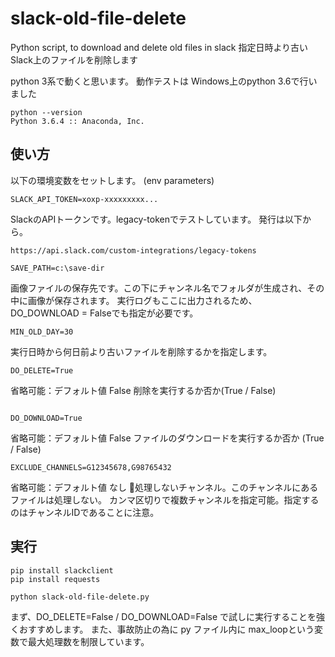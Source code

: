 # slack-old-file-delete
Python script, to download and delete old files in slack
指定日時より古いSlack上のファイルを削除します

python 3系で動くと思います。
動作テストは Windows上のpython 3.6で行いました
```
python --version
Python 3.6.4 :: Anaconda, Inc.
```

## 使い方
以下の環境変数をセットします。 (env parameters)
```
SLACK_API_TOKEN=xoxp-xxxxxxxxx...
```

SlackのAPIトークンです。legacy-tokenでテストしています。
発行は以下から。

`https://api.slack.com/custom-integrations/legacy-tokens`

```
SAVE_PATH=c:\save-dir
```
画像ファイルの保存先です。この下にチャンネル名でフォルダが生成され、その中に画像が保存されます。
実行ログもここに出力されるため、DO_DOWNLOAD = Falseでも指定が必要です。

```
MIN_OLD_DAY=30
```
実行日時から何日前より古いファイルを削除するかを指定します。

```
DO_DELETE=True
```
省略可能：デフォルト値 False
削除を実行するか否か(True / False)

```

DO_DOWNLOAD=True
```
省略可能：デフォルト値 False
ファイルのダウンロードを実行するか否か (True / False)

```
EXCLUDE_CHANNELS=G12345678,G98765432
```
省略可能：デフォルト値 なし
処理しないチャンネル。このチャンネルにあるファイルは処理しない。
カンマ区切りで複数チャンネルを指定可能。指定するのはチャンネルIDであることに注意。

## 実行
```
pip install slackclient
pip install requests

python slack-old-file-delete.py
```
まず、DO_DELETE=False / DO_DOWNLOAD=False で試しに実行することを強くおすすめします。
また、事故防止の為に py ファイル内に max_loopという変数で最大処理数を制限しています。
